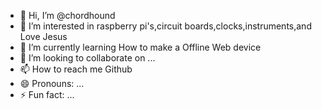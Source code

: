 - 👋 Hi, I’m @chordhound
- 👀 I’m interested in raspberry pi's,circuit boards,clocks,instruments,and Love Jesus
- 🌱 I’m currently learning How to make a Offline Web device
- 💞️ I’m looking to collaborate on ...
- 📫 How to reach me Github
- 😄 Pronouns: ...
- ⚡ Fun fact: ...

<!---
chordhound/chordhound is a ✨ special ✨ repository because its `README.md` (this file) appears on your GitHub profile.
You can click the Preview link to take a look at your changes.
--->
